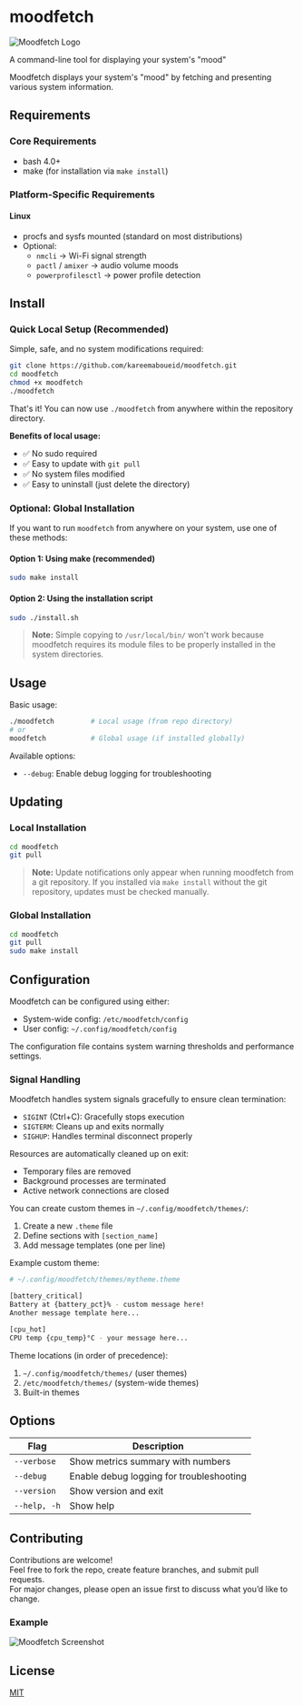 # moodfetch

![Moodfetch Logo](https://raw.githubusercontent.com/kareemaboueid/moodfetch/refs/heads/main/logo/moodfetch.png)

A command-line tool for displaying your system's "mood"

Moodfetch displays your system's "mood" by fetching and presenting various system information.

## Requirements

### Core Requirements

- bash 4.0+
- make (for installation via `make install`)

### Platform-Specific Requirements

#### Linux

- procfs and sysfs mounted (standard on most distributions)
- Optional:
  - `nmcli` → Wi-Fi signal strength
  - `pactl` / `amixer` → audio volume moods
  - `powerprofilesctl` → power profile detection

## Install

### Quick Local Setup (Recommended)

Simple, safe, and no system modifications required:

```bash
git clone https://github.com/kareemaboueid/moodfetch.git
cd moodfetch
chmod +x moodfetch
./moodfetch
```

That's it! You can now use `./moodfetch` from anywhere within the repository directory.

**Benefits of local usage:**

- ✅ No sudo required
- ✅ Easy to update with `git pull`
- ✅ No system files modified
- ✅ Easy to uninstall (just delete the directory)

### Optional: Global Installation

If you want to run `moodfetch` from anywhere on your system, use one of these methods:

#### Option 1: Using make (recommended)

```bash
sudo make install
```

#### Option 2: Using the installation script

```bash
sudo ./install.sh
```

> **Note:** Simple copying to `/usr/local/bin/` won't work because moodfetch requires its module files to be properly installed in the system directories.

## Usage

Basic usage:

```bash
./moodfetch         # Local usage (from repo directory)
# or
moodfetch           # Global usage (if installed globally)
```

Available options:

- `--debug`: Enable debug logging for troubleshooting

## Updating

### Local Installation

```bash
cd moodfetch
git pull
```

> **Note:** Update notifications only appear when running moodfetch from a git repository. If you installed via `make install` without the git repository, updates must be checked manually.

### Global Installation

```bash
cd moodfetch
git pull
sudo make install
```

## Configuration

Moodfetch can be configured using either:

- System-wide config: `/etc/moodfetch/config`
- User config: `~/.config/moodfetch/config`

The configuration file contains system warning thresholds and performance settings.

### Signal Handling

Moodfetch handles system signals gracefully to ensure clean termination:

- `SIGINT` (Ctrl+C): Gracefully stops execution
- `SIGTERM`: Cleans up and exits normally
- `SIGHUP`: Handles terminal disconnect properly

Resources are automatically cleaned up on exit:

- Temporary files are removed
- Background processes are terminated
- Active network connections are closed

You can create custom themes in `~/.config/moodfetch/themes/`:

1. Create a new `.theme` file
2. Define sections with `[section_name]`
3. Add message templates (one per line)

Example custom theme:

```bash
# ~/.config/moodfetch/themes/mytheme.theme

[battery_critical]
Battery at {battery_pct}% - custom message here!
Another message template here...

[cpu_hot]
CPU temp {cpu_temp}°C - your message here...
```

Theme locations (in order of precedence):

1. `~/.config/moodfetch/themes/` (user themes)
2. `/etc/moodfetch/themes/` (system-wide themes)
3. Built-in themes

## Options

| Flag             | Description                                  |
|------------------|----------------------------------------------|
| `--verbose`      | Show metrics summary with numbers            |
| `--debug`        | Enable debug logging for troubleshooting     |
| `--version`      | Show version and exit                        |
| `--help, -h`     | Show help                                    |

## Contributing

Contributions are welcome!  
Feel free to fork the repo, create feature branches, and submit pull requests.  
For major changes, please open an issue first to discuss what you’d like to change.

### Example

![Moodfetch Screenshot](https://raw.githubusercontent.com/kareemaboueid/moodfetch/refs/heads/main/moodfetch-screenshot1.png)

## License

[MIT](./LICENSE)
